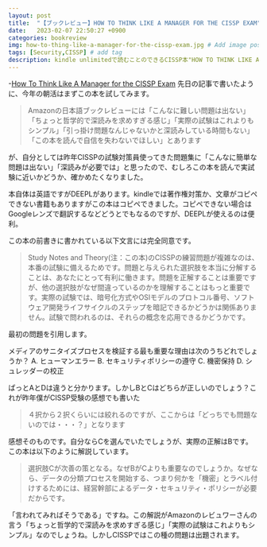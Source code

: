```yaml
---
layout: post
title:  "【ブックレビュー】HOW TO THINK LIKE A MANAGER FOR THE CISSP EXAM"
date:   2023-02-07 22:50:27 +0900
categories: bookreview
img: how-to-thing-like-a-manager-for-the-cissp-exam.jpg # Add image post (optional)
tags: [Security,CISSP] # add tag
description: kindle unlimitedで読むことのできるCISSP本"HOW TO THINK LIKE A MANAGER FOR THE CISSP EXAM"を読んだ感想
---
```



-[How To Think Like A Manager for the CISSP Exam](https://www.amazon.co.jp/Think-Like-Manager-CISSP-Exam/dp/1735085197)
先日の記事で書いたように、今年の朝活はまずこの本を試してみます。

> Amazonの日本語ブックレビューには「こんなに難しい問題は出ない」「ちょっと哲学的で深読みを求めすぎる感じ」「実際の試験はこれよりもシンプル」「引っ掛け問題なんじゃないかと深読みしている時間もない」「この本を読んで自信を失わないでほしい」とあります

が、自分としては昨年CISSPの試験対策員使ってきた問題集に「こんなに簡単な問題は出ない」「深読みが必要では」と思ったので、むしろこの本を読んで実試験に近いかどうか、確かめたくなりました。

本自体は英語ですがDEEPLがあります。kindleでは著作権対策か、文章がコピペできない書籍もありますがこの本はコピペできました。コピペできない場合はGoogleレンズで翻訳するなどどうとでもなるのですが、DEEPLが使えるのは便利。

この本の前書きに書かれている以下文言には完全同意です。

> Study Notes and Theory(注：この本)のCISSPの練習問題が複雑なのは、本番の試験に備えるためです。問題と与えられた選択肢を本当に分解することは、あなたにとって有利に働きます。問題を正解することは重要ですが、他の選択肢がなぜ間違っているのかを理解することはもっと重要です。実際の試験では、暗号化方式やOSIモデルのプロトコル番号、ソフトウェア開発ライフサイクルのステップを暗記できるかどうかは関係ありません。試験で問われるのは、それらの概念を応用できるかどうかです。

最初の問題を引用します。

メディアのサニタイズプロセスを検証する最も重要な理由は次のうちどれでしょうか？
A. ヒューマンエラー 
B. セキュリティポリシーの遵守 
C. 機密保持 
D. シュレッダーの校正

ぱっとAとDは違うと分かります。しかしBとCはどちらが正しいのでしょう？これが昨年僕がCISSP受験の感想でも書いた

> ４択から２択くらいには絞れるのですが、ここからは「どっちでも問題ないのでは・・・？」となります

感想そのものです。自分ならCを選んでいたでしょうが、実際の正解はBです。この本は以下のように解説しています。

> 選択肢Cが次善の策となる。なぜBがCよりも重要なのでしょうか。なぜなら、データの分類プロセスを開始する、つまり何かを「機密」とラベル付けするためには、経営幹部によるデータ・セキュリティ・ポリシーが必要だからです。

「言われてみればそうである」ですね。この解説がAmazonのレビュワーさんの言う「ちょっと哲学的で深読みを求めすぎる感じ」「実際の試験はこれよりもシンプル」なのでしょうね。しかしCISSPではこの種の問題は出題されます。

